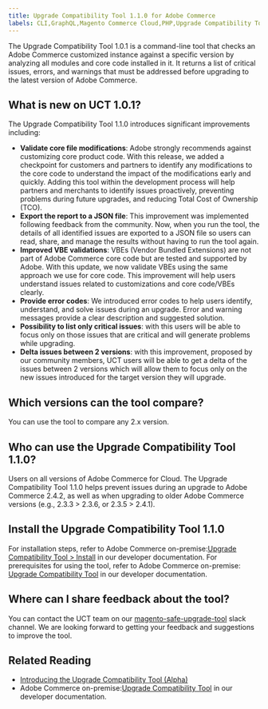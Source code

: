 ```yaml
---
title: Upgrade Compatibility Tool 1.1.0 for Adobe Commerce
labels: CLI,GraphQL,Magento Commerce Cloud,PHP,Upgrade Compatibility Tool,announcements,command line,deprecated,reports,update,upgrade,version,1.1.0,Adobe Commerce, cloud infrastructure
---
```


The Upgrade Compatibility Tool 1.0.1 is a command-line tool that checks an Adobe Commerce customized instance against a specific version by analyzing all modules and core code installed in it. It returns a list of critical issues, errors, and warnings that must be addressed before upgrading to the latest version of Adobe Commerce.

## What is new on UCT 1.0.1?

The Upgrade Compatibility Tool 1.1.0 introduces significant improvements including:

* **Validate core file modifications**: Adobe strongly recommends against customizing core product code. With this release, we added a checkpoint for customers and partners to identify any modifications to the core code to understand the impact of the modifications early and quickly. Adding this tool within the development process will help partners and merchants to identify issues proactively, preventing problems during future upgrades, and reducing Total Cost of Ownership (TCO).
* **Export the report to a JSON file**: This improvement was implemented following feedback from the community. Now, when you run the tool, the details of all identified issues are exported to a JSON file so users can read, share, and manage the results without having to run the tool again.
* **Improved VBE validations**: VBEs (Vendor Bundled Extensions) are not part of Adobe Commerce core code but are tested and supported by Adobe. With this update, we now validate VBEs using the same approach we use for core code. This improvement will help users understand issues related to customizations and core code/VBEs clearly.
* **Provide error codes**: We introduced error codes to help users identify, understand, and solve issues during an upgrade. Error and warning messages provide a clear description and suggested solution.
* **Possibility to list only critical issues**: with this users will be able to focus only on those issues that are critical and will generate problems while upgrading.
* **Delta issues between 2 versions**: with this improvement, proposed by our community members, UCT users will be able to get a delta of the issues between 2 versions which will allow them to focus only on the new issues introduced for the target version they will upgrade.

## Which versions can the tool compare?
You can use the tool to compare any 2.x version.

## Who can use the Upgrade Compatibility Tool 1.1.0?

Users on all versions of Adobe Commerce for Cloud. The Upgrade Compatibility Tool 1.1.0 helps prevent issues during an upgrade to Adobe Commerce 2.4.2, as well as when upgrading to older Adobe Commerce versions (e.g., 2.3.3 > 2.3.6, or 2.3.5 > 2.4.1).

## Install the Upgrade Compatibility Tool 1.1.0

For installation steps, refer to Adobe Commerce on-premise:[Upgrade Compatibility Tool > Install](https://devdocs.magento.com/upgrade-compatibility-tool/install.html) in our developer documentation. For prerequisites for using the tool, refer to Adobe Commerce on-premise: [Upgrade Compatibility Tool](https://devdocs.magento.com/upgrade-compatibility-tool/prerequisites.html) in our developer documentation.

## Where can I share feedback about the tool?

You can contact the UCT team on our [magento-safe-upgrade-tool](https://magentocommeng.slack.com/archives/C019Y143U9F) slack channel. We are looking forward to getting your feedback and suggestions to improve the tool.

## Related Reading

* [Introducing the Upgrade Compatibility Tool (Alpha)](https://magento.com/blog/magento-news/introducing-upgrade-compatibility-tool)
* Adobe Commerce on-premise:[Upgrade Compatibility Tool](https://devdocs.magento.com/upgrade-compatibility-tool/introduction.html) in our developer documentation.
